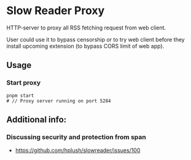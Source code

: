 # Slow Reader Proxy

HTTP-server to proxy all RSS fetching request from web client.

User could use it to bypass censorship or to try web client before they install upcoming extension (to bypass CORS limit of web app).

## Usage

### Start proxy

```shell
pnpm start
# // Proxy server running on port 5284
```

## Additional info:

### Discussing security and protection from span

- https://github.com/hplush/slowreader/issues/100
